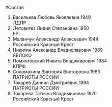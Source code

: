 #Состав
1. Васильева Любовь Яковлевна 1949   
    ЛДПР
2. Летовитез Лидия Степановна 1950   
    ЕР
3. Маланчук Александр Алексеевич 1944   
    Российский Красный Крест
4. Никитин Александр Владиславович 1989   
    ЯБЛОКО
5. Помянтовский Никита Владимирович 1984   
    КПРФ
6. Соломахина Виктория Викторовна 1983   
    ПАТРИОТЫ РОССИИ
7. Токарев Даниил Дмитриевич 1994   
    ПАТРИОТЫ РОССИИ
8. Токарева Татьяна Владимировна 1970   
    Российский Красный Крест
